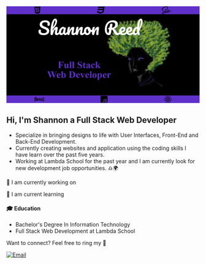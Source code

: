 

<!--
**shanreed/shanreed** is a ✨ _special_ ✨ repository because its `README.md` (this file) appears on your GitHub profile.

Here are some ideas to get you started:

- 🔭 I’m currently working on ...
- 🌱 I’m currently learning ...
- 👯 I’m looking to collaborate on ...
- 🤔 I’m looking for help with ...
- 💬 Ask me about ...
- 📫 How to reach me: ...
- 😄 Pronouns: ...
- ⚡ Fun fact: ...
-->

<img src="https://github.com/shanreed/shanreed/blob/master/headerImg2.png" alt="Full Stack Web Developer Banner"/>


## Hi, I'm Shannon a Full Stack Web Developer 
- Specialize in bringing designs to life with User Interfaces, Front-End and Back-End Development. 
- Currently creating websites and application using the coding skills I have learn over the past five years. 
- Working at Lambda School for the past year and I am currently look for new development job opportunities.
:libra::earth_africa:


:pushpin: I am currently working on

:pushpin: I am current learning


#### :mortar_board: Education
- Bachelor's Degree In Information Technology
- Full Stack Web Development at Lambda School



Want to connect? Feel free to ring my :bell:

 <a href="https://github.com/shanreed"><img alt="Email" src="https://img.shields.io/badge/Email-shannontlreed@gmail.com-blueviolet?style=flat-square&logo=gmail"></a>
</p>